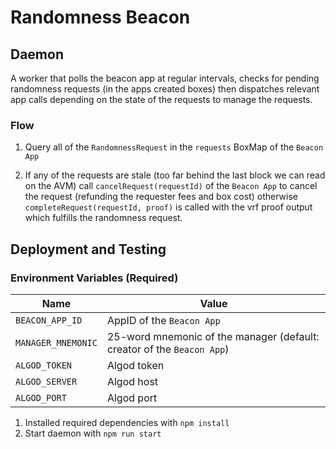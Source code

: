 # Randomness Beacon

## Daemon

A worker that polls the beacon app at regular intervals, checks for pending randomness requests (in the apps created boxes) then dispatches relevant app calls depending on the state of the requests to manage the requests.

### Flow

1. Query all of the `RandomnessRequest` in the `requests` BoxMap of the `Beacon App`

2. If any of the requests are stale (too far behind the last block we can read on the AVM) call `cancelRequest(requestId)` of the `Beacon App` to cancel the request (refunding the requester fees and box cost) otherwise `completeRequest(requestId, proof)` is called with the vrf proof output which fulfills the randomness request.

## Deployment and Testing

### Environment Variables (Required)

| Name               | Value                                                                  |
| ------------------ | ---------------------------------------------------------------------- |
| `BEACON_APP_ID`    | AppID of the `Beacon App`                                              |
| `MANAGER_MNEMONIC` | 25-word mnemonic of the manager (default: creator of the `Beacon App`) |
| `ALGOD_TOKEN`      | Algod token                                                            |
| `ALGOD_SERVER`     | Algod host                                                             |
| `ALGOD_PORT`       | Algod port                                                             |

1. Installed required dependencies with `npm install`
2. Start daemon with `npm run start`
